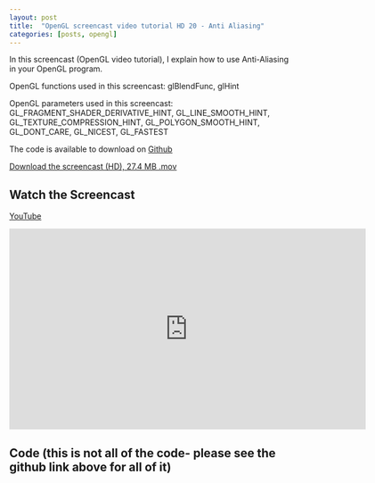 ```yaml
---
layout: post
title:  "OpenGL screencast video tutorial HD 20 - Anti Aliasing"
categories: [posts, opengl]
---
```

In this screencast (OpenGL video tutorial), I explain how to use Anti-Aliasing in your OpenGL program.

OpenGL functions used in this screencast:
glBlendFunc, glHint

OpenGL parameters used in this screencast:
GL_FRAGMENT_SHADER_DERIVATIVE_HINT, GL_LINE_SMOOTH_HINT, GL_TEXTURE_COMPRESSION_HINT, GL_POLYGON_SMOOTH_HINT, GL_DONT_CARE, GL_NICEST, GL_FASTEST

The code is available to download on [Github](https://github.com/davidwparker/opengl-screencasts-2)

[Download the screencast (HD), 27.4 MB .mov](https://dl.dropboxusercontent.com/s/e7wg78giyvcujnn/episode-020.mov?dl=1)

## Watch the Screencast

[YouTube](http://youtu.be/I-DjW8OPz10)

<iframe width="640" height="360" src="http://www.youtube.com/embed/I-DjW8OPz10" frameborder="0" allowfullscreen></iframe>

## Code (this is not all of the code- please see the github link above for all of it)

<script src="https://gist.github.com/4354835.js"></script>
